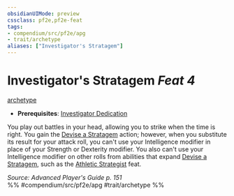 ```yaml
---
obsidianUIMode: preview
cssclass: pf2e,pf2e-feat
tags:
- compendium/src/pf2e/apg
- trait/archetype
aliases: ["Investigator's Stratagem"]
---
```

# Investigator's Stratagem  *Feat 4*  
[archetype](/rules/traits/archetype.md)  

- **Prerequisites**: [Investigator Dedication](/compendium/feats/investigator-dedication-apg.md)

You play out battles in your head, allowing you to strike when the time is right. You gain the [Devise a Stratagem](/rules/actions/devise-a-stratagem-apg.md) action; however, when you substitute its result for your attack roll, you can't use your Intelligence modifier in place of your Strength or Dexterity modifier. You also can't use your Intelligence modifier on other rolls from abilities that expand [Devise a Stratagem](/rules/actions/devise-a-stratagem-apg.md), such as the [Athletic Strategist](/compendium/feats/athletic-strategist-apg.md) feat.

*Source: Advanced Player's Guide p. 151*  
%% #compendium/src/pf2e/apg #trait/archetype %%